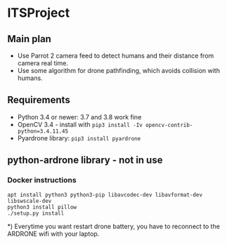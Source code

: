 # ITSProject

## Main plan
- Use Parrot 2 camera feed to detect humans and their distance from camera real time.
- Use some algorithm for drone pathfinding, which avoids collision with humans.

## Requirements

- Python 3.4 or newer: 3.7 and 3.8 work fine
- OpenCV 3.4 - install with `pip3 install -Iv opencv-contrib-python=3.4.11.45`
- Pyardrone library: `pip3 install pyardrone`

## python-ardrone library - not in use

### Docker instructions
```
apt install python3 python3-pip libavcodec-dev libavformat-dev libswscale-dev
python3 install pillow
./setup.py install
```

*) Everytime you want restart drone battery, you have to reconnect to the ARDRONE wifi with your laptop.
